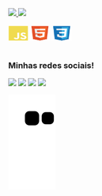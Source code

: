 <div>
  <a href="https://github.com/JoaoJorgedosAnjos">
  <img height="170em" src="https://github-readme-stats.vercel.app/api?username=JoaoJorgedosAnjos&show_icons=true&theme=buefy&include_all_commits=true&count_private=true"/>
  <img height="170em"  src="https://github-readme-stats.vercel.app/api/top-langs/?username=JoaoJorgedosAnjos&layout=compact&langs_count=6&theme=buefy&card_width=50"/>
</a>
</div>
<div style="display: inline_block"><br>
  <img align="center" alt="Js" height="30" width="40" src="https://raw.githubusercontent.com/devicons/devicon/master/icons/javascript/javascript-plain.svg">
  <img align="center" alt="HTML" height="30" width="40" src="https://raw.githubusercontent.com/devicons/devicon/master/icons/html5/html5-original.svg">
  <img align="center" alt="CSS" height="30" width="40" src="https://raw.githubusercontent.com/devicons/devicon/master/icons/css3/css3-original.svg">
</div>
 
 <br>
 
  ### Minhas redes sociais!
 
<div> 
  <a href="https://www.youtube.com/channel/UC9PXwmvkYeHFIjOMhfAtHbw" target="_blank"><img src="https://img.shields.io/badge/YouTube-FF0000?style=for-the-badge&logo=youtube&logoColor=white" target="_blank"></a>
  <a href="https://www.instagram.com/joaojorgedosanjos/" target="_blank"><img src="https://img.shields.io/badge/-Instagram-%23E4405F?style=for-the-badge&logo=instagram&logoColor=white" target="_blank"></a>
  <a href = "mailto:joaojorgedosanjos@gmail.com"><img src="https://img.shields.io/badge/-Gmail-%23333?style=for-the-badge&logo=gmail&logoColor=white" target="_blank"></a>
  <a href="https://www.linkedin.com/in/jo%C3%A3o-jorge-dos-anjos-paix%C3%A3o-066844249/" target="_blank"><img src="https://img.shields.io/badge/-LinkedIn-%230077B5?style=for-the-badge&logo=linkedin&logoColor=white" target="_blank"></a> 
 
  ![Snake animation](https://github.com/JoaoJorgedosAnjos/JoaoJorgedosAnjos/blob/output/github-contribution-grid-snake.svg)

</div>
